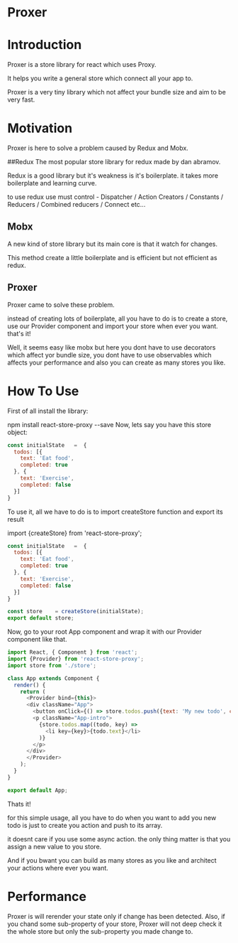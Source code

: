 # Proxer

# Introduction
Proxer is a store library for react which uses Proxy.

It helps you write a general store which connect all your app to.

Proxer is a very tiny library which not affect your bundle size and aim to be very fast.

# Motivation
Proxer is here to solve a problem caused by Redux and Mobx.

##Redux
The most popular store library for redux made by dan abramov.

Redux is a good library but it's weakness is it's boilerplate. it takes more boilerplate and learning curve.

to use redux use must control - Dispatcher / Action Creators / Constants / Reducers / Combined reducers / Connect etc...

## Mobx
A new kind of store library but its main core is that it watch for changes.

This method create a little boilerplate and is efficient but not efficient as redux.

## Proxer
Proxer came to solve these problem.

instead of creating lots of boilerplate, all you have to do is to create a store, use our Provider component and import your store when ever you want. that's it!

Well, it seems easy like mobx but here you dont have to use decorators which affect yor bundle size, you dont have to use observables which affects your performance and also you can create as many stores you like.

# How To Use
First of all install the library:

npm install react-store-proxy --save
Now, lets say you have this store object:

```javascript
const initialState   =  {
  todos: [{
    text: 'Eat food',
    completed: true
  }, {
    text: 'Exercise',
    completed: false
  }]
}
```
To use it, all we have to do is to import createStore function and export its result

import {createStore} from 'react-store-proxy';

```javascript
const initialState   =  {
  todos: [{
    text: 'Eat food',
    completed: true
  }, {
    text: 'Exercise',
    completed: false
  }]
}

const store    = createStore(initialState);
export default store;
```
Now, go to your root App component and wrap it with our Provider component like that.

```javascript
import React, { Component } from 'react';
import {Provider} from 'react-store-proxy';
import store from './store';

class App extends Component {
  render() {
    return (
      <Provider bind={this}>
      <div className="App">
        <button onClick={() => store.todos.push({text: 'My new todo', completed: false})}>click here</button>
        <p className="App-intro">
          {store.todos.map((todo, key) =>
            <li key={key}>{todo.text}</li>
          )}
        </p>
      </div>
      </Provider>
    );
  }
}

export default App;
```

Thats it!

for this simple usage, all you have to do when you want to add you new todo is just to create you action and push to its array.

it doesnt care if you use some async action. the only thing matter is that you assign a new value to you store.

And if you bwant you can build as many stores as you like and architect your actions where ever you want.

# Performance
Proxer is will rerender your state only if change has been detected.
Also, if you chand some sub-property of your store, Proxer will not deep check it the whole store but only the sub-property you made change to.